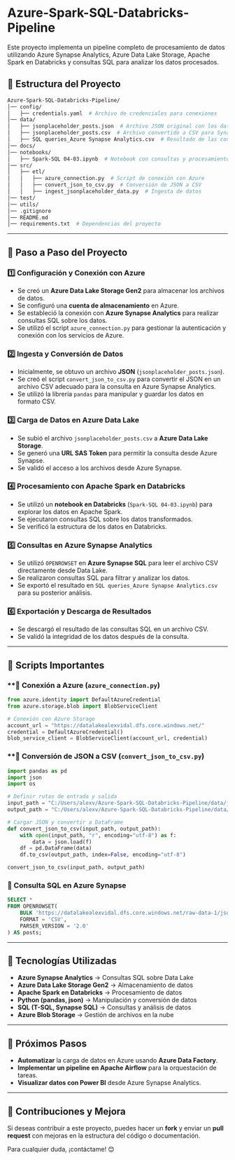 # Azure-Spark-SQL-Databricks-Pipeline

Este proyecto implementa un pipeline completo de procesamiento de datos utilizando Azure Synapse Analytics, Azure Data Lake Storage, Apache Spark en Databricks y consultas SQL para analizar los datos procesados.

## 📌 Estructura del Proyecto

```bash
Azure-Spark-SQL-Databricks-Pipeline/
│── config/
│   ├── credentials.yaml  # Archivo de credenciales para conexiones
│── data/
│   ├── jsonplaceholder_posts.json  # Archivo JSON original con los datos
│   ├── jsonplaceholder_posts.csv  # Archivo convertido a CSV para Synapse
│   ├── SQL queries_Azure Synapse Analytics.csv  # Resultado de las consultas SQL
│── docs/
│── notebooks/
│   ├── Spark-SQL 04-03.ipynb  # Notebook con consultas y procesamiento en Databricks
│── src/
│   ├── etl/
│   │   ├── azure_connection.py  # Script de conexión con Azure
│   │   ├── convert_json_to_csv.py  # Conversión de JSON a CSV
│   │   ├── ingest_jsonplaceholder_data.py  # Ingesta de datos
│── test/
│── utils/
│── .gitignore
│── README.md
│── requirements.txt  # Dependencias del proyecto
```

---

## 🚀 Paso a Paso del Proyecto

### 1️⃣ Configuración y Conexión con Azure
- Se creó un **Azure Data Lake Storage Gen2** para almacenar los archivos de datos.
- Se configuró una **cuenta de almacenamiento** en Azure.
- Se estableció la conexión con **Azure Synapse Analytics** para realizar consultas SQL sobre los datos.
- Se utilizó el script `azure_connection.py` para gestionar la autenticación y conexión con los servicios de Azure.

### 2️⃣ Ingesta y Conversión de Datos
- Inicialmente, se obtuvo un archivo **JSON** (`jsonplaceholder_posts.json`).
- Se creó el script `convert_json_to_csv.py` para convertir el JSON en un archivo CSV adecuado para la consulta en Azure Synapse Analytics.
- Se utilizó la librería `pandas` para manipular y guardar los datos en formato CSV.

### 3️⃣ Carga de Datos en Azure Data Lake
- Se subió el archivo `jsonplaceholder_posts.csv` a **Azure Data Lake Storage**.
- Se generó una **URL SAS Token** para permitir la consulta desde Azure Synapse.
- Se validó el acceso a los archivos desde Azure Synapse.

### 4️⃣ Procesamiento con Apache Spark en Databricks
- Se utilizó un **notebook en Databricks** (`Spark-SQL 04-03.ipynb`) para explorar los datos en Apache Spark.
- Se ejecutaron consultas SQL sobre los datos transformados.
- Se verificó la estructura de los datos en Databricks.

### 5️⃣ Consultas en Azure Synapse Analytics
- Se utilizó `OPENROWSET` en **Azure Synapse SQL** para leer el archivo CSV directamente desde Data Lake.
- Se realizaron consultas SQL para filtrar y analizar los datos.
- Se exportó el resultado en `SQL queries_Azure Synapse Analytics.csv` para su posterior análisis.

### 6️⃣ Exportación y Descarga de Resultados
- Se descargó el resultado de las consultas SQL en un archivo CSV.
- Se validó la integridad de los datos después de la consulta.

---

## 🔧 Scripts Importantes

### **🔹 Conexión a Azure (`azure_connection.py`)
```python
from azure.identity import DefaultAzureCredential
from azure.storage.blob import BlobServiceClient

# Conexión con Azure Storage
account_url = "https://datalakealexvidal.dfs.core.windows.net/"
credential = DefaultAzureCredential()
blob_service_client = BlobServiceClient(account_url, credential)
```

### **🔹 Conversión de JSON a CSV (`convert_json_to_csv.py`)
```python
import pandas as pd
import json
import os

# Definir rutas de entrada y salida
input_path = "C:/Users/alexv/Azure-Spark-SQL-Databricks-Pipeline/data/jsonplaceholder_posts.json"
output_path = "C:/Users/alexv/Azure-Spark-SQL-Databricks-Pipeline/data/jsonplaceholder_posts.csv"

# Cargar JSON y convertir a DataFrame
def convert_json_to_csv(input_path, output_path):
    with open(input_path, "r", encoding="utf-8") as f:
        data = json.load(f)
    df = pd.DataFrame(data)
    df.to_csv(output_path, index=False, encoding="utf-8")

convert_json_to_csv(input_path, output_path)
```

### **🔹 Consulta SQL en Azure Synapse**
```sql
SELECT *
FROM OPENROWSET(
    BULK 'https://datalakealexvidal.dfs.core.windows.net/raw-data-1/jsonplaceholder_posts.csv',
    FORMAT = 'CSV',
    PARSER_VERSION = '2.0'
) AS posts;
```

---

## 📌 Tecnologías Utilizadas

- **Azure Synapse Analytics** → Consultas SQL sobre Data Lake
- **Azure Data Lake Storage Gen2** → Almacenamiento de datos
- **Apache Spark en Databricks** → Procesamiento de datos
- **Python (pandas, json)** → Manipulación y conversión de datos
- **SQL (T-SQL, Synapse SQL)** → Consultas y análisis de datos
- **Azure Blob Storage** → Gestión de archivos en la nube

---

## 📌 Próximos Pasos
- **Automatizar** la carga de datos en Azure usando **Azure Data Factory**.
- **Implementar un pipeline en Apache Airflow** para la orquestación de tareas.
- **Visualizar datos con Power BI** desde Azure Synapse Analytics.

---

## 🚀 Contribuciones y Mejora
Si deseas contribuir a este proyecto, puedes hacer un **fork** y enviar un **pull request** con mejoras en la estructura del código o documentación.

Para cualquier duda, ¡contáctame! 😊



